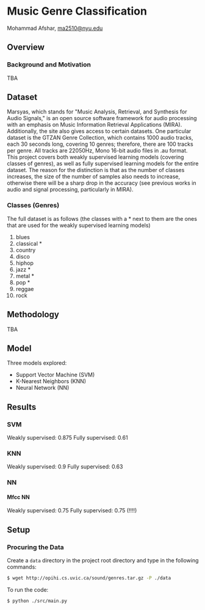 # Music Genre Classification

Mohammad Afshar, ma2510@nyu.edu

## Overview

### Background and Motivation

TBA

## Dataset

Marsyas, which stands for "Music Analysis, Retrieval, and Synthesis for Audio Signals," is an open source software framework for audio processing with an emphasis on Music Information Retrieval Applications (MIRA). Additionally, the site also gives access to certain datasets. One particular dataset is the GTZAN Genre Collection, which contains 1000 audio tracks, each 30 seconds long, covering 10 genres; therefore, there are 100 tracks per genre. All tracks are 22050Hz, Mono 16-bit audio files in .au format. This project covers both weakly supervised learning models (covering classes of genres), as well as fully supervised learning models for the entire dataset. The reason for the distinction is that as the number of classes increases, the size of the number of samples also needs to increase, otherwise there will be a sharp drop in the accuracy (see previous works in audio and signal processing, particularly in MIRA).

### Classes (Genres)

The full dataset is as follows (the classes with a \* next to them are the ones that are used for the weakly supervised learning models)

1. blues
2. classical *
3. country
4. disco
5. hiphop
6. jazz *
7. metal *
8. pop *
9. reggae
10. rock

## Methodology
TBA

## Model

Three models explored:
* Support Vector Machine (SVM)
* K-Nearest Neighbors (KNN)
* Neural Network (NN)

## Results

### SVM

Weakly supervised: 0.875
Fully supervised:  0.61

### KNN

Weakly supervised: 0.9
Fully supervised:  0.63

### NN

#### Mfcc NN

Weakly supervised: 0.75
Fully supervised: 0.75 (!!!!)

## Setup

### Procuring the Data

Create a `data` directory in the project root directory and type in the following commands:
```bash
$ wget http://opihi.cs.uvic.ca/sound/genres.tar.gz -P ./data
```

To run the code:
```bash
$ python ./src/main.py
```

